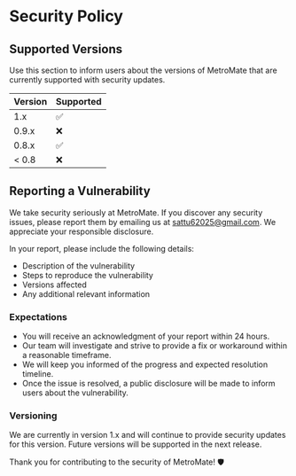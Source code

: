 # Security Policy

## Supported Versions

Use this section to inform users about the versions of MetroMate that are currently supported with security updates.

| Version | Supported          |
| ------- | ------------------ |
| 1.x     | :white_check_mark: |
| 0.9.x   | :x:                |
| 0.8.x   | :white_check_mark: |
| < 0.8   | :x:                |

## Reporting a Vulnerability

We take security seriously at MetroMate. If you discover any security issues, please report them by emailing us at [sattu62025@gmail.com](mailto:sattu62025@gmail.com). We appreciate your responsible disclosure.

In your report, please include the following details:
- Description of the vulnerability
- Steps to reproduce the vulnerability
- Versions affected
- Any additional relevant information

### Expectations
- You will receive an acknowledgment of your report within 24 hours.
- Our team will investigate and strive to provide a fix or workaround within a reasonable timeframe.
- We will keep you informed of the progress and expected resolution timeline.
- Once the issue is resolved, a public disclosure will be made to inform users about the vulnerability.

### Versioning
We are currently in version 1.x and will continue to provide security updates for this version. Future versions will be supported in the next release.

Thank you for contributing to the security of MetroMate! 🛡️
